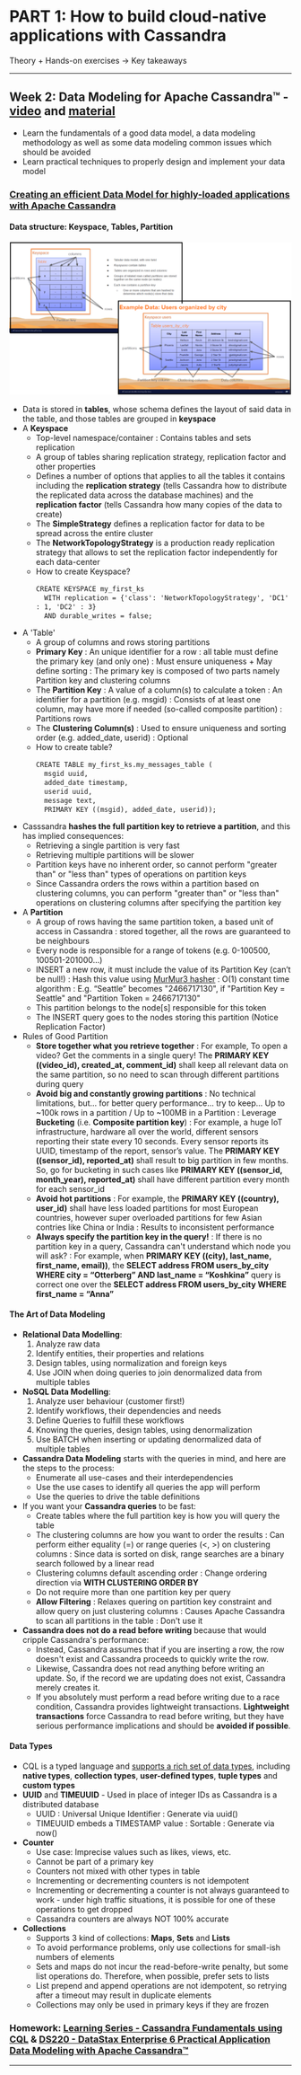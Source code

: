 # PART 1: How to build cloud-native applications with Cassandra

Theory + Hands-on exercises -> Key takeaways

------

## Week 2: Data Modeling for Apache Cassandra™ - [video](https://www.youtube.com/watch?v=V7dnCeJrtD4) and [material](https://github.com/DataStax-Academy/cassandra-workshop-series/tree/master/week2-DataModel)

* Learn the fundamentals of a good data model, a data modeling methodology as well as some data modeling common issues which should be avoided
* Learn practical techniques to properly design and implement your data model

### [Creating an efficient Data Model for highly-loaded applications with Apache Cassandra](https://cassandra.apache.org/doc/latest/data_modeling/index.html)

#### Data structure: Keyspace, Tables, Partition

![Cassandra Data Structure](images/02-Cassadra-DataStructure.png?raw=true)

* Data is stored in **tables**, whose schema defines the layout of said data in the table, and those tables are grouped in **keyspace**
* A **Keyspace** 	
	- Top-level namespace/container : Contains tables and sets replication
	- A group of tables sharing replication strategy, replication factor and other properties
	- Defines a number of options that applies to all the tables it contains including the **replication strategy** (tells Cassandra how to distribute the replicated data across the database machines) and the **replication factor** (tells Cassandra how many copies of the data to create)
	- The **SimpleStrategy** defines a replication factor for data to be spread across the entire cluster 
	- The **NetworkTopologyStrategy** is a production ready replication strategy that allows to set the replication factor independently for each data-center
	- How to create Keyspace?
		```
		CREATE KEYSPACE my_first_ks
		  WITH replication = {'class': 'NetworkTopologyStrategy', 'DC1' : 1, 'DC2' : 3}
		  AND durable_writes = false;
		```
* A 'Table' 
	- A group of columns and rows storing partitions 
	- **Primary Key** : An unique identifier for a row : all table must define the primary key (and only one) : Must ensure uniqueness + May define sorting : The primary key is composed of two parts namely Partition key and clustering columns
	- The **Partition Key** : A value of a column(s) to calculate a token : An identifier for a partition (e.g. msgid) : Consists of at least one column, may have more if needed (so-called composite partition) : Partitions rows
	- The **Clustering Column(s)** : Used to ensure uniqueness and sorting order (e.g. added_date, userid) : Optional
	- How to create table?
		```
		CREATE TABLE my_first_ks.my_messages_table (
		  msgid uuid,
		  added_date timestamp,
		  userid uuid,
		  message text,	
		  PRIMARY KEY ((msgid), added_date, userid));
		```  
* Casssandra **hashes the full partition key to retrieve a partition**, and this has implied consequences: 
	- Retrieving a single partition is very fast
	- Retrieving multiple partitions will be slower
	- Partition keys have no inherent order, so cannot perform "greater than" or "less than" types of operations on partition keys
	- Since Cassandra orders the rows within a partition based on clustering columns, you can perform "greater than" or "less than" operations on clustering columns after specifying the partition key
* A **Partition** 
	- A group of rows having the same partition token, a based unit of access in Cassandra : stored together, all the rows are guaranteed to be neighbours
	- Every node is responsible for a range of tokens (e.g. 0-100500, 100501-201000...)
	- INSERT a new row, it must include the value of its Partition Key (can’t be null!) : Hash this value using [MurMur3 hasher](http://murmurhash.shorelabs.com/) : O(1) constant time algorithm : E.g. “Seattle” becomes "2466717130", if "Partition Key = Seattle" and "Partition Token = 2466717130"
	- This partition belongs to the node[s] responsible for this token
	- The INSERT query goes to the nodes storing this partition (Notice Replication Factor)
* Rules of Good Partition
	- **Store together what you retrieve together** : For example, To open a video? Get the comments in a single query! The **PRIMARY KEY ((video_id), created_at, comment_id)** shall keep all relevant data on the same partition, so no need to scan through different partitions during query
	- **Avoid big and constantly growing partitions** : No technical limitations, but… for better query performance... try to keep... Up to ~100k rows in a partition / Up to ~100MB in a Partition : Leverage **Bucketing** (i.e. **Composite partition key**) : For example, a huge IoT infrastructure, hardware all over the world, different sensors reporting their state every 10 seconds. Every sensor reports its UUID, timestamp of the report, sensor’s value. The **PRIMARY KEY ((sensor_id), reported_at)** shall result to big partition in few months. So, go for bucketing in such cases like **PRIMARY KEY ((sensor_id, month_year), reported_at)** shall have different partition every month for each sensor_id 
	- **Avoid hot partitions** : For example, the **PRIMARY KEY ((country), user_id)** shall have less loaded partitions for most European countries, however super overloaded partitions for few Asian contries like China or India : Results to inconsistent performance
	- **Always specify the partition key in the query!** : If there is no partition key in a query, Cassandra can't understand which node you will ask? : For example, when **PRIMARY KEY ((city), last_name, first_name, email))**, the **SELECT address FROM users_by_city WHERE city = “Otterberg” AND last_name = “Koshkina”** query is correct one over the **SELECT address FROM users_by_city WHERE first_name = “Anna”**

#### The Art of Data Modeling

* **Relational Data Modelling**:
	1. Analyze raw data 
	2. Identify entities, their properties and relations
	3. Design tables, using normalization and foreign keys
	4. Use JOIN when doing queries to join denormalized data from multiple tables
* **NoSQL Data Modelling**:
	1. Analyze user behaviour (customer first!)
	2. Identify workflows, their dependencies and needs
	3. Define Queries to fulfill these workflows
	4. Knowing the queries, design tables, using denormalization
	5. Use BATCH when inserting or updating denormalized data of multiple tables
* **Cassandra Data Modeling** starts with the queries in mind, and here are the steps to the process:
	- Enumerate all use-cases and their interdependencies
	- Use the use cases to identify all queries the app will perform
	- Use the queries to drive the table definitions
* If you want your **Cassandra queries** to be fast:
	- Create tables where the full partition key is how you will query the table
	- The clustering columns are how you want to order the results : Can perform either equality (=) or range queries (<, >) on clustering columns : Since data is sorted on disk, range searches are a binary search followed by a linear read
	- Clustering columns default ascending order : Change ordering direction via **WITH CLUSTERING ORDER BY**
	- Do not require more than one partition key per query
	- **Allow Filtering** : Relaxes quering on partition key constraint and allow query on just clustering columns : Causes Apache Cassandra to scan all partitions in the table : Don't use it
* **Cassandra does not do a read before writing** because that would cripple Cassandra's performance:
	- Instead, Cassandra assumes that if you are inserting a row, the row doesn't exist and Cassandra proceeds to quickly write the row.
	- Likewise, Cassandra does not read anything before writing an update. So, if the record we are updating does not exist, Cassandra merely creates it.
	- If you absolutely must perform a read before writing due to a race condition, Cassandra provides lightweight transactions. **Lightweight transactions** force Cassandra to read before writing, but they have serious performance implications and should be **avoided if possible**.
	
#### Data Types

* CQL is a typed language and [supports a rich set of data types](https://cassandra.apache.org/doc/latest/cql/types.html), including **native types**, **collection types**, **user-defined types**, **tuple types** and **custom types**
* **UUID** and **TIMEUUID** - Used in place of integer IDs as Cassandra is a distributed database
	- UUID : Universal Unique Identifier : Generate via uuid()
	- TIMEUUID embeds a TIMESTAMP value : Sortable : Generate via now()
* **Counter**
	- Use case: Imprecise values such as likes, views, etc.
	- Cannot be part of a primary key
	- Counters not mixed with other types in table
	- Incrementing or decrementing counters is not idempotent
	- Incrementing or decrementing a counter is not always guaranteed to work - under high traffic situations, it is possible for one of these operations to get dropped
	- Cassandra counters are always NOT 100% accurate
* **Collections**
	- Supports 3 kind of collections: **Maps**, **Sets** and **Lists**
	- To avoid performance problems, only use collections for small-ish numbers of elements
	- Sets and maps do not incur the read-before-write penalty, but some list operations do. Therefore, when possible, prefer sets to lists
	- List prepend and append operations are not idempotent, so retrying after a timeout may result in duplicate elements
	- Collections may only be used in primary keys if they are frozen
	
### Homework: [Learning Series - Cassandra Fundamentals using CQL](https://www.datastax.com/learn/cassandra-fundamentals) & [DS220 - DataStax Enterprise 6 Practical Application Data Modeling with Apache Cassandra™](https://academy.datastax.com/#/online-courses/ca2e1209-510b-44a6-97de-d5219d835319)

------